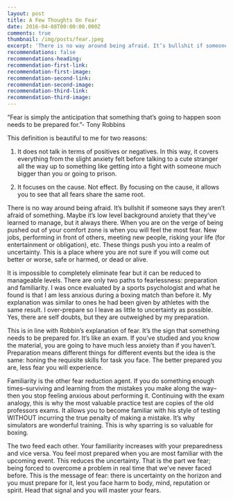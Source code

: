```yaml
---
layout: post
title: A Few Thoughts On Fear
date: 2016-04-08T00:00:00.000Z
comments: true
thumbnail: /img/posts/fear.jpeg
excerpt: 'There is no way around being afraid. It’s bullshit if someone says they aren’t afraid of something. Maybe it’s low level background anxiety that they’ve learned to manage, but it always there. When you are on the verge of being pushed out of your comfort zone is when you will feel the most fear. New jobs, performing in front of others, meeting new people, risking your life (for entertainment or obligation), etc. These things push you into a realm of uncertainty. This is a place where you are not sure if you will come out better or worse, safe or harmed, or dead or alive.'
recommendations: false
recommendations-heading:
recommendation-first-link:
recommendation-first-image:
recommendation-second-link:
recommendation-second-image:
recommendation-third-link:
recommendation-third-image:
---
```



“Fear is simply the anticipation that something that’s going to happen soon needs to be prepared for.”- Tony Robbins

This definition is beautiful to me for two reasons:

1) It does not talk in terms of positives or negatives. In this way, it covers everything from the slight anxiety felt before talking to a cute stranger all the way up to something like getting into a fight with someone much bigger than you or going to prison.

2) It focuses on the cause. Not effect. By focusing on the cause, it allows you to see that all fears share the same root.

There is no way around being afraid. It’s bullshit if someone says they aren’t afraid of something. Maybe it’s low level background anxiety that they’ve learned to manage, but it always there. When you are on the verge of being pushed out of your comfort zone is when you will feel the most fear. New jobs, performing in front of others, meeting new people, risking your life (for entertainment or obligation), etc. These things push you into a realm of uncertainty. This is a place where you are not sure if you will come out better or worse, safe or harmed, or dead or alive.

It is impossible to completely eliminate fear but it can be reduced to manageable levels. There are only two paths to fearlessness: preparation and familiarity. I was once evaluated by a sports psychologist and what he found is that I am less anxious during a boxing match than before it. My explanation was similar to ones he had been given by athletes with the same result. I over-prepare so I leave as little to uncertainty as possible. Yes, there are self doubts, but they are outweighed by my preparation.

This is in line with Robbin’s explanation of fear. It’s the sign that something needs to be prepared for. It’s like an exam. If you’ve studied and you know the material, you are going to have much less anxiety than if you haven’t. Preparation means different things for different events but the idea is the same: honing the requisite skills for task you face. The better prepared you are, less fear you will experience.

Familiarity is the other fear reduction agent. If you do something enough times–surviving and learning from the mistakes you make along the way–then you stop feeling anxious about performing it. Continuing with the exam analogy, this is why the most valuable practice test are copies of the old professors exams. It allows you to become familiar with his style of testing WITHOUT incurring the true penalty of making a mistake. It’s why simulators are wonderful training. This is why sparring is so valuable for boxing.

The two feed each other. Your familiarity increases with your preparedness and vice versa. You feel most prepared when you are most familiar with the upcoming event. This reduces the uncertainty. That is the part we fear; being forced to overcome a problem in real time that we’ve never faced before. This is the message of fear: there is uncertainty on the horizon and you must prepare for it, lest you face harm to body, mind, reputation or spirit. Head that signal and you will master your fears.